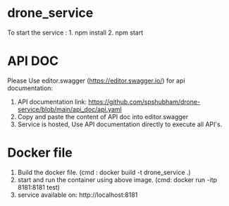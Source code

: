 # drone_service

To start the service : 
    1. npm install 
    2. npm start

# API DOC

Please Use editor.swagger (https://editor.swagger.io/) for api documentation:
   1. API documentation link: https://github.com/spshubham/drone-service/blob/main/api_doc/api.yaml
   2. Copy and paste the content of API doc into editor.swagger
   3. Service is hosted, Use API documentation directly to execute all API's.


# Docker file

1. Build the docker file. (cmd : docker build -t drone_service .)
2. start and run the container using above image. (cmd: docker run -itp 8181:8181 test)
3. service available on: http://localhost:8181